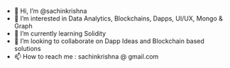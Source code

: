 - 👋 Hi, I’m @sachinkrishna
- 👀 I’m interested in Data Analytics, Blockchains, Dapps, UI/UX, Mongo & Graph
- 🌱 I’m currently learning Solidity
- 💞️ I’m looking to collaborate on Dapp Ideas and Blockchain based solutions
- 📫 How to reach me : sachinkrishna @ gmail.com

<!---
sachinkrishna/sachinkrishna is a ✨ special ✨ repository because its `README.md` (this file) appears on your GitHub profile.
You can click the Preview link to take a look at your changes.
--->
